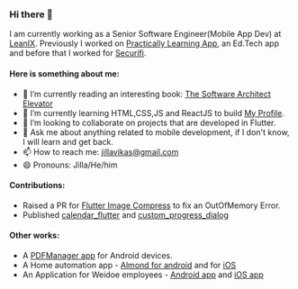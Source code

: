 ### Hi there 👋
I am currently working as a Senior Software Engineer(Mobile App Dev) at [LeanIX](https://www.leanix.net/en/). Previously I worked on [Practically Learning App](https://www.practically.com/web/index.php), an Ed.Tech app and before that I worked for [Securifi](https://www.securifi.com/rg).


#### Here is something about me:
- 🔭 I’m currently reading an interesting book: [The Software Architect Elevator](https://g.co/kgs/LqrTWR)
- 🌱 I’m currently learning HTML,CSS,JS and ReactJS to build [My Profile](https://vikasjilla.github.io/).
- 👯 I’m looking to collaborate on projects that are developed in Flutter.
- 💬 Ask me about anything related to mobile development, if I don't know, I will learn and get back.
- 📫 How to reach me: jillavikas@gmail.com
- 😄 Pronouns: Jilla/He/him

#### Contributions:
* Raised a PR for [Flutter Image Compress](https://github.com/OpenFlutter/flutter_image_compress) to fix an OutOfMemory Error.
* Published [calendar_flutter](https://pub.dev/packages/calendar_flutter) and [custom_progress_dialog](https://pub.dev/packages/custom_progress_dialog)

#### Other works:
* A [PDFManager app](https://play.google.com/store/apps/details?id=com.vj.pdf_manager) for Android devices.
* A Home automation app - [Almond for android](https://play.google.com/store/apps/details?id=com.securifi.almondplus) and for [iOS](http://apps.apple.com/us/app/almond-by-securifi/id908025757)
* An Application for Weidoe employees - [Android app](https://play.google.com/store/apps/details?src=AppAgg.com&id=com.weidoegroup.dimdimsum) and [iOS app](https://apps.apple.com/tt/app/weidoe-group/id1450134102)
